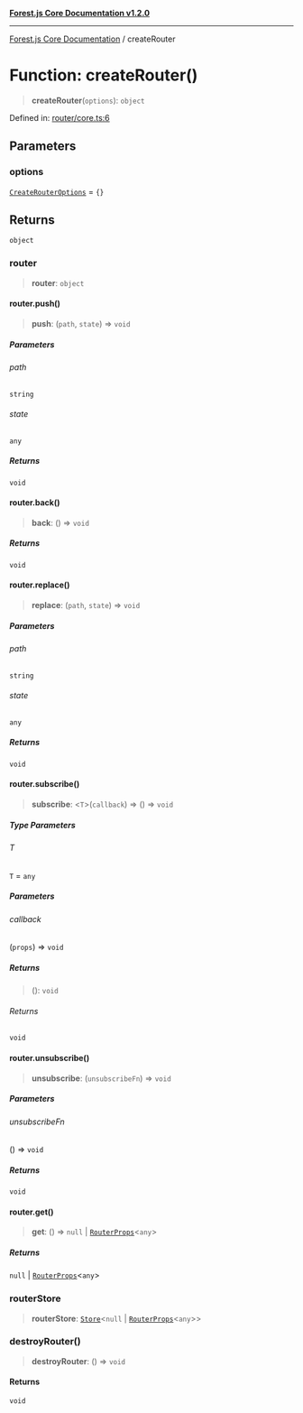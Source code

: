 [**Forest.js Core Documentation v1.2.0**](../README.md)

***

[Forest.js Core Documentation](../README.md) / createRouter

# Function: createRouter()

> **createRouter**(`options`): `object`

Defined in: [router/core.ts:6](https://github.com/GrangbelrLurain/forest-js/blob/3b9f0f1236af55b74c90cc45f6935444ec94c11b/packages/core/src/router/core.ts#L6)

## Parameters

### options

[`CreateRouterOptions`](../type-aliases/CreateRouterOptions.md) = `{}`

## Returns

`object`

### router

> **router**: `object`

#### router.push()

> **push**: (`path`, `state`) => `void`

##### Parameters

###### path

`string`

###### state

`any`

##### Returns

`void`

#### router.back()

> **back**: () => `void`

##### Returns

`void`

#### router.replace()

> **replace**: (`path`, `state`) => `void`

##### Parameters

###### path

`string`

###### state

`any`

##### Returns

`void`

#### router.subscribe()

> **subscribe**: \<`T`\>(`callback`) => () => `void`

##### Type Parameters

###### T

`T` = `any`

##### Parameters

###### callback

(`props`) => `void`

##### Returns

> (): `void`

###### Returns

`void`

#### router.unsubscribe()

> **unsubscribe**: (`unsubscribeFn`) => `void`

##### Parameters

###### unsubscribeFn

() => `void`

##### Returns

`void`

#### router.get()

> **get**: () => `null` \| [`RouterProps`](../type-aliases/RouterProps.md)\<`any`\>

##### Returns

`null` \| [`RouterProps`](../type-aliases/RouterProps.md)\<`any`\>

### routerStore

> **routerStore**: [`Store`](../type-aliases/Store.md)\<`null` \| [`RouterProps`](../type-aliases/RouterProps.md)\<`any`\>\>

### destroyRouter()

> **destroyRouter**: () => `void`

#### Returns

`void`
